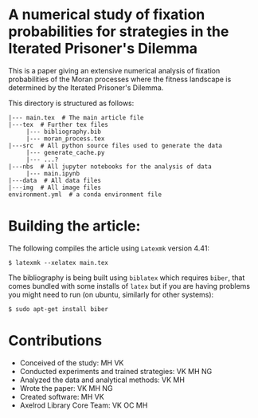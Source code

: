 # A numerical study of fixation probabilities for strategies in the Iterated Prisoner's Dilemma

This is a paper giving an extensive numerical analysis of fixation probabilities
of the Moran processes where the fitness landscape is determined by the Iterated
Prisoner's Dilemma.

This directory is structured as follows:

```
|--- main.tex  # The main article file
|---tex  # Further tex files
     |--- bibliography.bib
     |--- moran_process.tex
|---src  # All python source files used to generate the data
     |--- generate_cache.py
     |--- ...?
|---nbs  # All jupyter notebooks for the analysis of data
     |--- main.ipynb
|---data  # All data files
|---img  # All image files
environment.yml  # a conda environment file
```

# Building the article:

The following compiles the article using `Latexmk` version 4.41:

```
$ latexmk --xelatex main.tex
```

The bibliography is being built using `biblatex` which requires `biber`, that
comes bundled with some installs of `latex` but if you are having problems you
might need to run (on ubuntu, similarly for other systems):

```
$ sudo apt-get install biber
```

# Contributions

- Conceived of the study: MH VK
- Conducted experiments and trained strategies: VK MH NG
- Analyzed the data and analytical methods: VK MH
- Wrote the paper: VK MH NG
- Created software: MH VK
- Axelrod Library Core Team: VK OC MH
